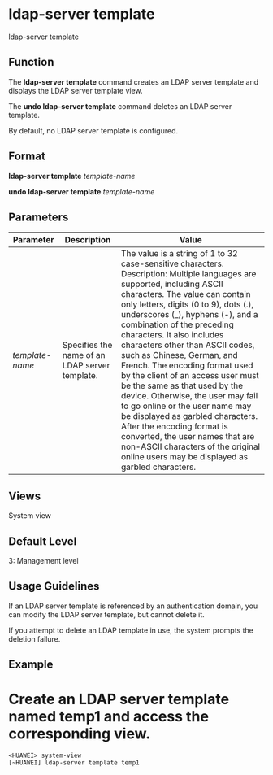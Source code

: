 ldap-server template
====================

ldap-server template

Function
--------

The **ldap-server template** command creates an LDAP server template and displays the LDAP server template view.

The **undo ldap-server template** command deletes an LDAP server template.

By default, no LDAP server template is configured.



Format
------

**ldap-server template** *template-name*

**undo ldap-server template** *template-name*



Parameters
----------

| Parameter | Description | Value |
| --- | --- | --- |
| *template-name* | Specifies the name of an LDAP server template. | The value is a string of 1 to 32 case-sensitive characters.  Description:  Multiple languages are supported, including ASCII characters. The value can contain only letters, digits (0 to 9), dots (.), underscores (\_), hyphens (-), and a combination of the preceding characters. It also includes characters other than ASCII codes, such as Chinese, German, and French.  The encoding format used by the client of an access user must be the same as that used by the device. Otherwise, the user may fail to go online or the user name may be displayed as garbled characters.  After the encoding format is converted, the user names that are non-ASCII characters of the original online users may be displayed as garbled characters. |




Views
-----

System view



Default Level
-------------

3: Management level



Usage Guidelines
----------------

If an LDAP server template is referenced by an authentication domain, you can modify the LDAP server template, but cannot delete it.

If you attempt to delete an LDAP template in use, the system prompts the deletion failure.

Example
-------

# Create an LDAP server template named temp1 and access the corresponding view.
```
<HUAWEI> system-view
[~HUAWEI] ldap-server template temp1

```